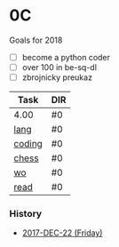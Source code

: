 
0C
======

Goals for 2018

- [ ] become a python coder
- [ ] over 100 in be-sq-dl
- [ ] zbrojnicky preukaz

| Task | DIR |
|------|-----|
| 4.00 | #0  |
| [lang](https://github.com/ttltrk/ELSE/blob/master/LAN/ENG/LAN.MD) | #0 |
| [coding](https://ttltrk.github.io/ttltrk.github.io/) | #0 | 
| [chess](https://github.com/ttltrk/ELSE/blob/master/CHESS/CHESS.MD) | #0 |
| [wo](https://github.com/ttltrk/ELSE/blob/master/PWR/PWR.MD) | #0 |
| [read](https://github.com/ttltrk/BKS/blob/master/README.MD) | #0 |


### History

- [2017-DEC-22 (Friday)](https://github.com/ttltrk/0con/blob/master/0con/HISTORY/2017-12-22.MD)

